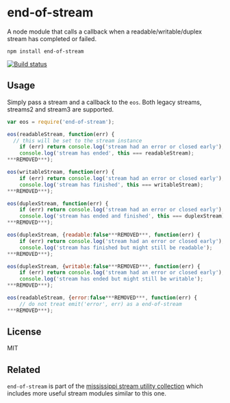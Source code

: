 # end-of-stream

A node module that calls a callback when a readable/writable/duplex stream has completed or failed.

	npm install end-of-stream

[![Build status](https://travis-ci.org/mafintosh/end-of-stream.svg?branch=master)](https://travis-ci.org/mafintosh/end-of-stream)

## Usage

Simply pass a stream and a callback to the `eos`.
Both legacy streams, streams2 and stream3 are supported.

``` js
var eos = require('end-of-stream');

eos(readableStream, function(err) {
  // this will be set to the stream instance
	if (err) return console.log('stream had an error or closed early');
	console.log('stream has ended', this === readableStream);
***REMOVED***);

eos(writableStream, function(err) {
	if (err) return console.log('stream had an error or closed early');
	console.log('stream has finished', this === writableStream);
***REMOVED***);

eos(duplexStream, function(err) {
	if (err) return console.log('stream had an error or closed early');
	console.log('stream has ended and finished', this === duplexStream);
***REMOVED***);

eos(duplexStream, {readable:false***REMOVED***, function(err) {
	if (err) return console.log('stream had an error or closed early');
	console.log('stream has finished but might still be readable');
***REMOVED***);

eos(duplexStream, {writable:false***REMOVED***, function(err) {
	if (err) return console.log('stream had an error or closed early');
	console.log('stream has ended but might still be writable');
***REMOVED***);

eos(readableStream, {error:false***REMOVED***, function(err) {
	// do not treat emit('error', err) as a end-of-stream
***REMOVED***);
```

## License

MIT

## Related

`end-of-stream` is part of the [mississippi stream utility collection](https://github.com/maxogden/mississippi) which includes more useful stream modules similar to this one.
